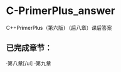 # C-PrimerPlus_answer
C++PrimerPlus（第六版）（后八章）课后答案

已完成章节：
-------------------------------
  ·第八章[/ul]
  ·第九章
